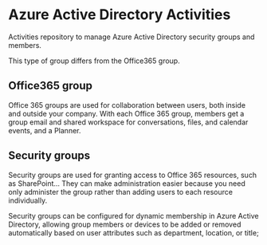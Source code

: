 # Azure Active Directory Activities
Activities repository to manage Azure Active Directory security groups and members.

This type of group differs from the Office365 group.

##  Office365 group
Office 365 groups are used for collaboration between users, both inside and outside your company. With each Office 365 group, 
members get a group email and shared workspace for conversations, files, and calendar events, and a Planner.

## Security groups
Security groups are used for granting access to Office 365 resources, such as SharePoint... 
They can make administration easier because you need only administer the group rather than adding users to each resource individually.

Security groups can be configured for dynamic membership in Azure Active Directory, 
allowing group members or devices to be added or removed automatically based on user attributes such as department, location, or title; 